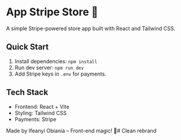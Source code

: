 # App Stripe Store 🚀

A simple Stripe-powered store app built with React and Tailwind CSS.

## Quick Start
1. Install dependencies: `npm install`
2. Run dev server: `npm run dev`
3. Add Stripe keys in `.env` for payments.

## Tech Stack
- Frontend: React + Vite
- Styling: Tailwind CSS
- Payments: Stripe

Made by Ifeanyi Obiania – Front-end magic! 💫#   C l e a n   r e b r a n d  
 